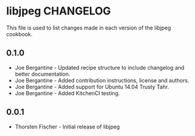 libjpeg CHANGELOG
=====================

This file is used to list changes made in each version of the libjpeg cookbook.

0.1.0
-----
- Joe Bergantine - Updated recipe structure to include changelog and better documentation.
- Joe Bergantine - Added contribution instructions, license and authors.
- Joe Bergantine - Added support for Ubuntu 14.04 Trusty Tahr.
- Joe Bergantine - Added KitchenCI testing.

0.0.1
-----
- Thorsten Fischer - Initial release of libjpeg
